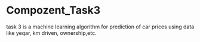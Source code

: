 # Compozent_Task3
task 3 is a machine learning algorithm for prediction of car prices using data like yeqar, km driven, ownership,etc.
